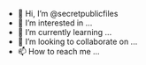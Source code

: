 - 👋 Hi, I’m @secretpublicfiles
- 👀 I’m interested in ...
- 🌱 I’m currently learning ...
- 💞️ I’m looking to collaborate on ...
- 📫 How to reach me ...

<!---
secretpublicfiles/secretpublicfiles is a ✨ special ✨ repository because its `README.md` (this file) appears on your GitHub profile.
You can click the Preview link to take a look at your changes.
--->
